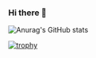 ### Hi there 👋

![Anurag's GitHub stats](https://github-readme-stats.vercel.app/api?username=an3sthetic&show_icons=true&theme=dracula)


<!--
**An3sthetic/An3sthetic** is a ✨ _special_ ✨ repository because its `README.md` (this file) appears on your GitHub profile.

Here are some ideas to get you started:

- 🔭 I’m currently working on ...
- 🌱 I’m currently learning ...
- 👯 I’m looking to collaborate on ...
- 🤔 I’m looking for help with ...
- 💬 Ask me about ...
- 📫 How to reach me: ...
- 😄 Pronouns: ...
- ⚡ Fun fact: ...
-->


[![trophy](https://github-profile-trophy.vercel.app/?username=An3sthetic)](https://github.com/ryo-ma/github-profile-trophy)

